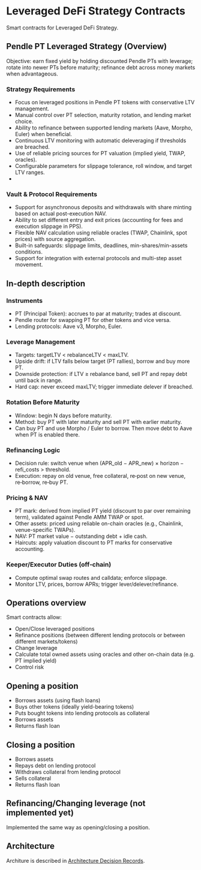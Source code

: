 # Leveraged DeFi Strategy Contracts

Smart contracts for Leveraged DeFi Strategy.

## Pendle PT Leveraged Strategy (Overview)

Objective: earn fixed yield by holding discounted Pendle PTs with leverage; rotate into newer PTs before maturity; refinance debt across money markets when advantageous.

### Strategy Requirements
- Focus on leveraged positions in Pendle PT tokens with conservative LTV management.
- Manual control over PT selection, maturity rotation, and lending market choice.
- Ability to refinance between supported lending markets (Aave, Morpho, Euler) when beneficial.
- Continuous LTV monitoring with automatic deleveraging if thresholds are breached.
- Use of reliable pricing sources for PT valuation (implied yield, TWAP, oracles).
- Configurable parameters for slippage tolerance, roll window, and target LTV ranges.
- 
### Vault & Protocol Requirements
- Support for asynchronous deposits and withdrawals with share minting based on actual post-execution NAV.
- Ability to set different entry and exit prices (accounting for fees and execution slippage in PPS).
- Flexible NAV calculation using reliable oracles (TWAP, Chainlink, spot prices) with source aggregation.
- Built-in safeguards: slippage limits, deadlines, min-shares/min-assets conditions.
- Support for integration with external protocols and multi-step asset movement.

## In-depth description

### Instruments
- PT (Principal Token): accrues to par at maturity; trades at discount.
- Pendle router for swapping PT for other tokens and vice versa.
- Lending protocols: Aave v3, Morpho, Euler.

### Leverage Management
- Targets: targetLTV < rebalanceLTV < maxLTV.
- Upside drift: if LTV falls below target (PT rallies), borrow and buy more PT.
- Downside protection: if LTV ≥ rebalance band, sell PT and repay debt until back in range.
- Hard cap: never exceed maxLTV; trigger immediate delever if breached.

### Rotation Before Maturity
- Window: begin N days before maturity.
- Method: buy PT with later maturity and sell PT with earlier maturity.
- Can buy PT and use Morpho / Euler to borrow. Then move debt to Aave when PT is enabled there.

### Refinancing Logic
- Decision rule: switch venue when (APR_old − APR_new) × horizon − refi_costs > threshold.
- Execution: repay on old venue, free collateral, re‑post on new venue, re‑borrow, re‑buy PT.

### Pricing & NAV
- PT mark: derived from implied PT yield (discount to par over remaining term), validated against Pendle AMM TWAP or spot.
- Other assets: priced using reliable on-chain oracles (e.g., Chainlink, venue-specific TWAPs).
- NAV: PT market value − outstanding debt + idle cash.
- Haircuts: apply valuation discount to PT marks for conservative accounting.

### Keeper/Executor Duties (off‑chain)
- Compute optimal swap routes and calldata; enforce slippage.
- Monitor LTV, prices, borrow APRs; trigger lever/delever/refinance.

## Operations overview

Smart contracts allow:
- Open/Close leveraged positions
- Refinance positions (between different lending protocols or between different markets/tokens)
- Change leverage
- Calculate total owned assets using oracles and other on-chain data (e.g. PT implied yield)
- Control risk

## Opening a position

- Borrows assets (using flash loans)
- Buys other tokens (ideally yield-bearing tokens)
- Puts bought tokens into lending protocols as collateral
- Borrows assets
- Returns flash loan

## Closing a position

- Borrows assets
- Repays debt on lending protocol
- Withdraws collateral from lending protocol
- Sells collateral
- Returns flash loan

## Refinancing/Changing leverage (not implemented yet)

Implemented the same way as opening/closing a position.

## Architecture

Architure is described in [Architecture Decision Records](docs/adr).
